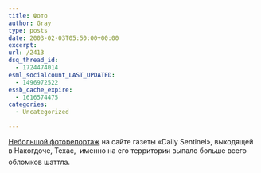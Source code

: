 ```yaml
---
title: Фото
author: Gray
type: posts
date: 2003-02-03T05:50:00+00:00
excerpt:
url: /2413
dsq_thread_id:
  - 1724474014
esml_socialcount_LAST_UPDATED:
  - 1496972522
essb_cache_expire:
  - 1616574475
categories:
  - Uncategorized

---
```








<a href="http://www.dailysentinel.com/news/content/coxnet/shuttle/explosion1.html" target="_blank">Небольшой фоторепортаж</a> на сайте газеты &laquo;Daily Sentinel&raquo;, выходящей в&nbsp;Накогдоче, Техас,&nbsp;&#151; именно на его территории выпало больше всего обломков шаттла.